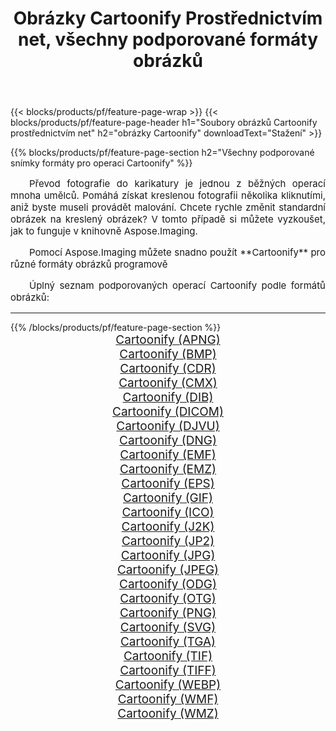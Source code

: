 ﻿---
title: Obrázky Cartoonify Prostřednictvím net, všechny podporované formáty obrázků 
weight: 3920
url: /cs/net/cartoonify 
lang: cs
langdirlevel: 2
locales: zh-hans,ja,it,ru,de,es,fr,nl,id,lt,pl,pt,vi,tr,ko,zh-hant,ar,hi,th,sv,cs,uk,he
description: Pomocí Aspose.Imaging můžete snadno Cartoonify obrázky přes net
---

{{< blocks/products/pf/feature-page-wrap >}}
{{< blocks/products/pf/feature-page-header h1="Soubory obrázků Cartoonify prostřednictvím net" h2="obrázky Cartoonify" downloadText="Stažení" >}}


{{% blocks/products/pf/feature-page-section  h2="Všechny podporované snímky formáty pro operaci Cartoonify" %}}
<p align="justify" style="text-indent:2em;font-size:15px;">
Převod fotografie do karikatury je jednou z běžných operací mnoha umělců. Pomáhá získat kreslenou fotografii několika kliknutími, aniž byste museli provádět malování. Chcete rychle změnit standardní obrázek na kreslený obrázek? V tomto případě si můžete vyzkoušet, jak to funguje v knihovně Aspose.Imaging.
</p>
<p align="justify" style="text-indent:2em;font-size:15px;">
Pomocí Aspose.Imaging můžete snadno použít **Cartoonify** pro různé formáty obrázků programově
</p>
<p align="justify" style="text-indent:2em;font-size:15px;">
Úplný seznam podporovaných operací Cartoonify podle formátů obrázků:
</p>
<hr/>
{{% /blocks/products/pf/feature-page-section %}}
<div class="container-fluid productfamilypage bg-gray">
    <div class="convertypes bg-gray agp-content section">
        <div class="container">
		<div class="row other-converters" style="gap: 10px;font-size: 19px;text-align:center;">
		    <div class='col-md-2 other-converter remove-lp remove-rp'><a href="/imaging/cs/net/cartoonify/apng" style="padding:15px;">Cartoonify (APNG)</a></div><div class='col-md-2 other-converter remove-lp remove-rp'><a href="/imaging/cs/net/cartoonify/bmp" style="padding:15px;">Cartoonify (BMP)</a></div><div class='col-md-2 other-converter remove-lp remove-rp'><a href="/imaging/cs/net/cartoonify/cdr" style="padding:15px;">Cartoonify (CDR)</a></div><div class='col-md-2 other-converter remove-lp remove-rp'><a href="/imaging/cs/net/cartoonify/cmx" style="padding:15px;">Cartoonify (CMX)</a></div><div class='col-md-2 other-converter remove-lp remove-rp'><a href="/imaging/cs/net/cartoonify/dib" style="padding:15px;">Cartoonify (DIB)</a></div><div class='col-md-2 other-converter remove-lp remove-rp'><a href="/imaging/cs/net/cartoonify/dicom" style="padding:15px;">Cartoonify (DICOM)</a></div><div class='col-md-2 other-converter remove-lp remove-rp'><a href="/imaging/cs/net/cartoonify/djvu" style="padding:15px;">Cartoonify (DJVU)</a></div><div class='col-md-2 other-converter remove-lp remove-rp'><a href="/imaging/cs/net/cartoonify/dng" style="padding:15px;">Cartoonify (DNG)</a></div><div class='col-md-2 other-converter remove-lp remove-rp'><a href="/imaging/cs/net/cartoonify/emf" style="padding:15px;">Cartoonify (EMF)</a></div><div class='col-md-2 other-converter remove-lp remove-rp'><a href="/imaging/cs/net/cartoonify/emz" style="padding:15px;">Cartoonify (EMZ)</a></div><div class='col-md-2 other-converter remove-lp remove-rp'><a href="/imaging/cs/net/cartoonify/eps" style="padding:15px;">Cartoonify (EPS)</a></div><div class='col-md-2 other-converter remove-lp remove-rp'><a href="/imaging/cs/net/cartoonify/gif" style="padding:15px;">Cartoonify (GIF)</a></div><div class='col-md-2 other-converter remove-lp remove-rp'><a href="/imaging/cs/net/cartoonify/ico" style="padding:15px;">Cartoonify (ICO)</a></div><div class='col-md-2 other-converter remove-lp remove-rp'><a href="/imaging/cs/net/cartoonify/j2k" style="padding:15px;">Cartoonify (J2K)</a></div><div class='col-md-2 other-converter remove-lp remove-rp'><a href="/imaging/cs/net/cartoonify/jp2" style="padding:15px;">Cartoonify (JP2)</a></div><div class='col-md-2 other-converter remove-lp remove-rp'><a href="/imaging/cs/net/cartoonify/jpg" style="padding:15px;">Cartoonify (JPG)</a></div><div class='col-md-2 other-converter remove-lp remove-rp'><a href="/imaging/cs/net/cartoonify/jpeg" style="padding:15px;">Cartoonify (JPEG)</a></div><div class='col-md-2 other-converter remove-lp remove-rp'><a href="/imaging/cs/net/cartoonify/odg" style="padding:15px;">Cartoonify (ODG)</a></div><div class='col-md-2 other-converter remove-lp remove-rp'><a href="/imaging/cs/net/cartoonify/otg" style="padding:15px;">Cartoonify (OTG)</a></div><div class='col-md-2 other-converter remove-lp remove-rp'><a href="/imaging/cs/net/cartoonify/png" style="padding:15px;">Cartoonify (PNG)</a></div><div class='col-md-2 other-converter remove-lp remove-rp'><a href="/imaging/cs/net/cartoonify/svg" style="padding:15px;">Cartoonify (SVG)</a></div><div class='col-md-2 other-converter remove-lp remove-rp'><a href="/imaging/cs/net/cartoonify/tga" style="padding:15px;">Cartoonify (TGA)</a></div><div class='col-md-2 other-converter remove-lp remove-rp'><a href="/imaging/cs/net/cartoonify/tif" style="padding:15px;">Cartoonify (TIF)</a></div><div class='col-md-2 other-converter remove-lp remove-rp'><a href="/imaging/cs/net/cartoonify/tiff" style="padding:15px;">Cartoonify (TIFF)</a></div><div class='col-md-2 other-converter remove-lp remove-rp'><a href="/imaging/cs/net/cartoonify/webp" style="padding:15px;">Cartoonify (WEBP)</a></div><div class='col-md-2 other-converter remove-lp remove-rp'><a href="/imaging/cs/net/cartoonify/wmf" style="padding:15px;">Cartoonify (WMF)</a></div><div class='col-md-2 other-converter remove-lp remove-rp'><a href="/imaging/cs/net/cartoonify/wmz" style="padding:15px;">Cartoonify (WMZ)</a></div>
                </div>
        </div>
    </div>
</div>
<br/>
